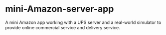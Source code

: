 # mini-Amazon-server-app
A mini Amazon app working with a UPS server and a real-world simulator to provide online commercial service and delivery service.

